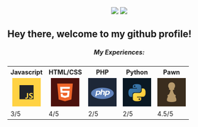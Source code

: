 <p align="center">
  <img src="https://api.lanyard.rest/v1/users/937116391046283355">
  <img src="https://github-readme-stats.vercel.app/api?username=FreddieCrew&custom_title=S&theme=dark">
</p>

<h2>Hey there, welcome to my github profile!</h2>

<center>
  <h5>My Experiences:</h5>
<table>
  <tr>
    <th>Javascript</th>
    <th>HTML/CSS</th>
    <th>PHP</th>
    <th>Python</th>
    <th>Pawn</th>
  </tr>
  
  <tr>
    <td><center><img height="64em" src="https://github.com/FreddieCrew/FreddieCrew/blob/main/images/lang-javascript.png?raw=true"/></center></td>
    <td><center><img height="64em" src="https://github.com/FreddieCrew/FreddieCrew/blob/main/images/lang-html.png?raw=true"/></center></td>
    <td><center><img height="64em" src="https://github.com/FreddieCrew/FreddieCrew/blob/main/images/lang-php.png?raw=true"/></center></td>
    <td><center><img height="64em" src="https://github.com/FreddieCrew/FreddieCrew/blob/main/images/lang-python.png?raw=true"/></center></td>
    <td><center><img height="64em" src="https://github.com/FreddieCrew/FreddieCrew/blob/main/images/lang-pawn.png?raw=true"/></center></td>
  </tr>
  
  <tr>
    <td>3/5</td>
    <td>4/5</td>
    <td>2/5</td>
    <td>2/5</td>
    <td>4.5/5</td>
  </tr>
  
</table>
</center>
